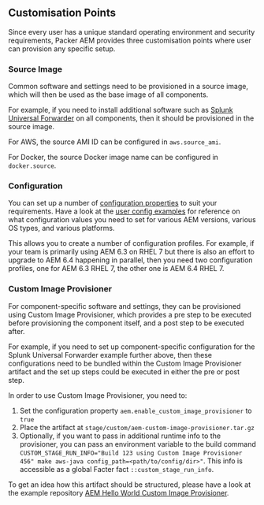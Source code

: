 Customisation Points
--------------------

Since every user has a unique standard operating environment and security requirements, Packer AEM provides three customisation points where user can provision any specific setup.

### Source Image

Common software and settings need to be provisioned in a source image, which will then be used as the base image of all components.

For example, if you need to install additional software such as [Splunk Universal Forwarder](https://www.splunk.com/en_us/download/universal-forwarder.html) on all components, then it should be provisioned in the source image.

For AWS, the source AMI ID can be configured in `aws.source_ami`.

For Docker, the source Docker image name can be configured in `docker.source`.

### Configuration

You can set up a number of [configuration properties](https://github.com/shinesolutions/packer-aem/blob/master/docs/configuration.md) to suit your requirements.
Have a look at the [user config examples](https://github.com/shinesolutions/aem-helloworld-config/tree/master/packer-aem/) for reference on what configuration values you need to set for various AEM versions, various OS types, and various platforms.

This allows you to create a number of configuration profiles. For example, if your team is primarily using AEM 6.3 on RHEL 7 but there is also an effort to upgrade to AEM 6.4 happening in parallel, then you need two configuration profiles, one for AEM 6.3 RHEL 7, the other one is AEM 6.4 RHEL 7.

### Custom Image Provisioner

For component-specific software and settings, they can be provisioned using Custom Image Provisioner, which provides a pre step to be executed before provisioning the component itself, and a post step to be executed after.

For example, if you need to set up component-specific configuration for the Splunk Universal Forwarder example further above, then these configurations need to be bundled within the Custom Image Provisioner artifact and the set up steps could be executed in either the pre or post step.

In order to use Custom Image Provisioner, you need to:
1. Set the configuration property `aem.enable_custom_image_provisioner` to `true`
2. Place the artifact at `stage/custom/aem-custom-image-provisioner.tar.gz`
3. Optionally, if you want to pass in additional runtime info to the provisioner, you can pass an environment variable to the build command `CUSTOM_STAGE_RUN_INFO="Build 123 using Custom Image Provisioner 456" make aws-java config_path=<path/to/config/dir>"`. This info is accessible as a global Facter fact `::custom_stage_run_info`.

To get an idea how this artifact should be structured, please have a look at the example repository [AEM Hello World Custom Image Provisioner](https://github.com/shinesolutions/aem-helloworld-custom-image-provisioner).
